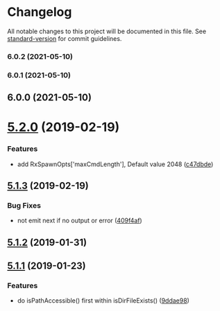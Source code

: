 # Changelog

All notable changes to this project will be documented in this file. See [standard-version](https://github.com/conventional-changelog/standard-version) for commit guidelines.

### 6.0.2 (2021-05-10)

### 6.0.1 (2021-05-10)

## 6.0.0 (2021-05-10)

<a name="5.2.0"></a>
# [5.2.0](https://github.com/waitingsong/rxrunscript/compare/v5.1.3...v5.2.0) (2019-02-19)


### Features

* add RxSpawnOpts['maxCmdLength'], Default value 2048 ([c47dbde](https://github.com/waitingsong/rxrunscript/commit/c47dbde))



<a name="5.1.3"></a>
## [5.1.3](https://github.com/waitingsong/rxrunscript/compare/v5.1.2...v5.1.3) (2019-02-19)


### Bug Fixes

* not emit next if no output or error ([409f4af](https://github.com/waitingsong/rxrunscript/commit/409f4af))



<a name="5.1.2"></a>
## [5.1.2](https://github.com/waitingsong/rxrunscript/compare/v5.1.1...v5.1.2) (2019-01-31)



<a name="5.1.1"></a>
## [5.1.1](https://github.com/waitingsong/rxrunscript/compare/v5.1.0...v5.1.1) (2019-01-23)


### Features

* do isPathAccessible() first within isDirFileExists() ([9ddae98](https://github.com/waitingsong/rxrunscript/commit/9ddae98))
